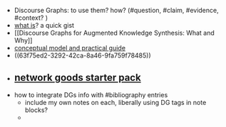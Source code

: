- Discourse Graphs: to use them? how? (#question, #claim, #evidence, #context? )
- [what is](https://github.com/oasisresearchlab/discourse-graph-docs/blob/main/fundamentals/what-is-a-discourse-graph.md)? a quick gist
- [[Discourse Graphs for Augmented Knowledge Synthesis: What and Why]]
- [conceptual model and practical guide](https://oasislab.pubpub.org/pub/54t0y9mk/release/3)
- ((63f75ed2-3292-42ca-8a46-9fa759f78485))
- ## [network goods starter pack](https://network-goods.notion.site/The-Discourse-Graph-starter-pack-312374c813b24ec6b4d53a054371ee5a)
- how to integrate DGs info with #bibliography entries
	- include my own notes on each, liberally using DG tags in note blocks?
	-